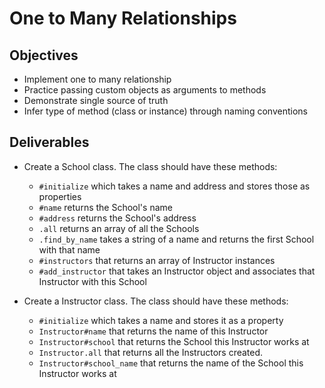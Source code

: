 # One to Many Relationships

## Objectives

* Implement one to many relationship
* Practice passing custom objects as arguments to methods
* Demonstrate single source of truth
* Infer type of method (class or instance) through naming conventions

## Deliverables

* Create a School class. The class should have these methods:
  * `#initialize` which takes a name and address and stores those as properties
  * `#name` returns the School's name
  * `#address` returns the School's address
  * `.all` returns an array of all the Schools
  * `.find_by_name` takes a string of a name and returns the first School with that name
  * `#instructors` that returns an array of Instructor instances
  * `#add_instructor` that takes an Instructor object and associates that Instructor with this School

* Create a Instructor class. The class should have these methods:
  * `#initialize` which takes a name and stores it as a property
  * `Instructor#name` that returns the name of this Instructor
  * `Instructor#school` that returns the School this Instructor works at
  * `Instructor.all` that returns all the Instructors created.
  * `Instructor#school_name` that returns the name of the School this Instructor works at
